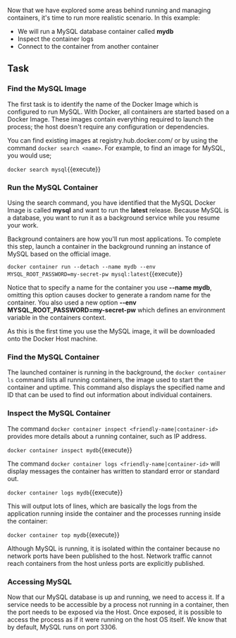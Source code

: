 Now that we have explored some areas behind running and managing containers, it's time to run more realistic scenario. In this example:

* We will run a MySQL database container called **mydb**
* Inspect the container logs
* Connect to the container from another container

## Task

### Find the MySQL Image

The first task is to identify the name of the Docker Image which is configured to run MySQL. With Docker, all containers are started based on a Docker Image. These images contain everything required to launch the process; the host doesn't require any configuration or dependencies.

You can find existing images at registry.hub.docker.com/ or by using the command ```docker search <name>```. For example, to find an image for MySQL, you would use;

```docker search mysql```{{execute}}

### Run the MySQL Container

Using the search command, you have identified that the MySQL Docker Image is called **mysql** and want to run the **latest** release. Because MySQL is a database, you want to run it as a background service while you resume your work.

Background containers are how you'll run most applications. To complete this step, launch a container in the background running an instance of MySQL based on the official image.

```docker container run --detach --name mydb --env MYSQL_ROOT_PASSWORD=my-secret-pw mysql:latest```{{execute}}

Notice that to specify a name for the container you use **--name mydb**, omitting this option causes docker to generate a random name for the container. You also used a new option **--env MYSQL_ROOT_PASSWORD=my-secret-pw** which defines an environment variable in the containers context.

As this is the first time you use the MySQL image, it will be downloaded onto the Docker Host machine.

### Find the MySQL Container

The launched container is running in the background, the ```docker container ls``` command lists all running containers, the image used to start the container and uptime. This command also displays the specified name and ID that can be used to find out information about individual containers.

### Inspect the MySQL Container

The command ```docker container inspect <friendly-name|container-id>``` provides more details about a running container, such as IP address.

```docker container inspect mydb```{{execute}}

The command ```docker container logs <friendly-name|container-id>``` will display messages the container has written to standard error or standard out.

```docker container logs mydb```{{execute}}

This will output lots of lines, which are basically the logs from the application running inside the container and the processes running inside the container:

```docker container top mydb```{{execute}}

Although MySQL is running, it is isolated within the container because no network ports have been published to the host. Network traffic cannot reach containers from the host unless ports are explicitly published.

### Accessing MySQL

Now that our MySQL database is up and running, we need to access it. If a service needs to be accessible by a process not running in a container, then the port needs to be exposed via the Host. Once exposed, it is possible to access the process as if it were running on the host OS itself. We know that by default, MySQL runs on port 3306.


